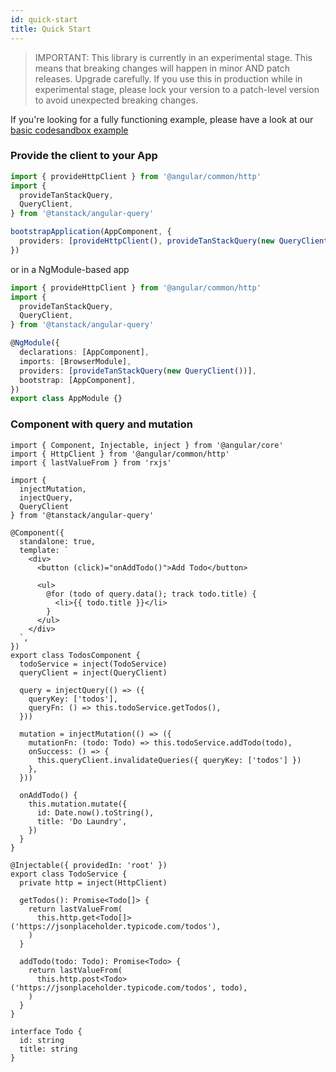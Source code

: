 ```yaml
---
id: quick-start
title: Quick Start
---
```


> IMPORTANT: This library is currently in an experimental stage. This means that breaking changes will happen in minor AND patch releases. Upgrade carefully. If you use this in production while in experimental stage, please lock your version to a patch-level version to avoid unexpected breaking changes.

[//]: # 'Example'

If you're looking for a fully functioning example, please have a look at our [basic codesandbox example](../examples/basic)

### Provide the client to your App

```ts
import { provideHttpClient } from '@angular/common/http'
import {
  provideTanStackQuery,
  QueryClient,
} from '@tanstack/angular-query'

bootstrapApplication(AppComponent, {
  providers: [provideHttpClient(), provideTanStackQuery(new QueryClient())],
})
```

or in a NgModule-based app

```ts
import { provideHttpClient } from '@angular/common/http'
import {
  provideTanStackQuery,
  QueryClient,
} from '@tanstack/angular-query'

@NgModule({
  declarations: [AppComponent],
  imports: [BrowserModule],
  providers: [provideTanStackQuery(new QueryClient())],
  bootstrap: [AppComponent],
})
export class AppModule {}
```

### Component with query and mutation

```angular-ts
import { Component, Injectable, inject } from '@angular/core'
import { HttpClient } from '@angular/common/http'
import { lastValueFrom } from 'rxjs'

import {
  injectMutation,
  injectQuery,
  QueryClient
} from '@tanstack/angular-query'

@Component({
  standalone: true,
  template: `
    <div>
      <button (click)="onAddTodo()">Add Todo</button>

      <ul>
        @for (todo of query.data(); track todo.title) {
          <li>{{ todo.title }}</li>
        }
      </ul>
    </div>
  `,
})
export class TodosComponent {
  todoService = inject(TodoService)
  queryClient = inject(QueryClient)

  query = injectQuery(() => ({
    queryKey: ['todos'],
    queryFn: () => this.todoService.getTodos(),
  }))

  mutation = injectMutation(() => ({
    mutationFn: (todo: Todo) => this.todoService.addTodo(todo),
    onSuccess: () => {
      this.queryClient.invalidateQueries({ queryKey: ['todos'] })
    },
  }))

  onAddTodo() {
    this.mutation.mutate({
      id: Date.now().toString(),
      title: 'Do Laundry',
    })
  }
}

@Injectable({ providedIn: 'root' })
export class TodoService {
  private http = inject(HttpClient)

  getTodos(): Promise<Todo[]> {
    return lastValueFrom(
      this.http.get<Todo[]>('https://jsonplaceholder.typicode.com/todos'),
    )
  }

  addTodo(todo: Todo): Promise<Todo> {
    return lastValueFrom(
      this.http.post<Todo>('https://jsonplaceholder.typicode.com/todos', todo),
    )
  }
}

interface Todo {
  id: string
  title: string
}
```

[//]: # 'Example'
